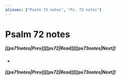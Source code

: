 ```yaml
---
aliases: ["Psalm 72 notes", "Ps. 72 notes"]
---
```

# Psalm 72 notes
##### <span class=arrow-left></span>[[ps71notes|Prev]]<span class=navigation-separator></span>[[ps72|Read]]<span class=navigation-separator></span>[[ps73notes|Next]]<span class=arrow-right></span>
- 
##### <span class=arrow-left></span>[[ps71notes|Prev]]<span class=navigation-separator></span>[[ps72|Read]]<span class=navigation-separator></span>[[ps73notes|Next]]<span class=arrow-right></span>